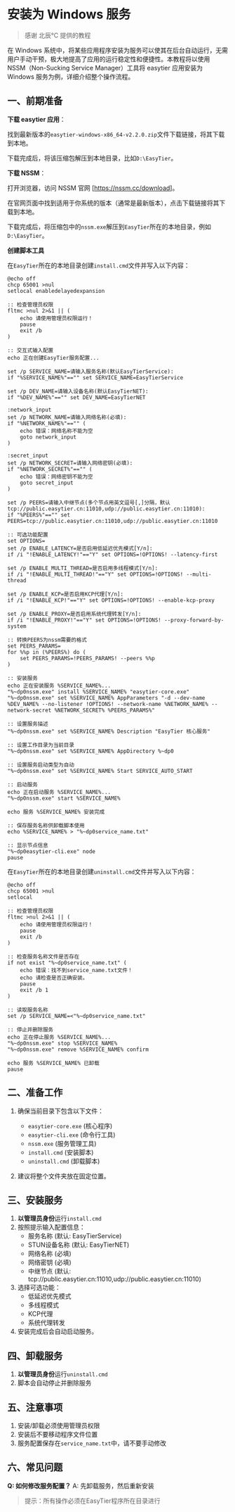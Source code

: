 # 安装为 Windows 服务

> 感谢 北辰℃ 提供的教程

在 Windows 系统中，将某些应用程序安装为服务可以使其在后台自动运行，无需用户手动干预，极大地提高了应用的运行稳定性和便捷性。本教程将以使用 NSSM（Non-Sucking Service Manager）工具将 easytier 应用安装为 Windows 服务为例，详细介绍整个操作流程。

## 一、前期准备

**下载 easytier 应用**：

找到最新版本的`easytier-windows-x86_64-v2.2.0.zip`文件下载链接，将其下载到本地。

下载完成后，将该压缩包解压到本地目录，比如`D:\EasyTier`。

**下载 NSSM**：

打开浏览器，访问 NSSM 官网 \[[ht](https://nssm.cc/download)[tps:/](https://nssm.cc/download)[/nssm](https://nssm.cc/download)[.cc/d](https://nssm.cc/download)[ownlo](https://nssm.cc/download)[ad](https://nssm.cc/download)]。

在官网页面中找到适用于你系统的版本（通常是最新版本），点击下载链接将其下载到本地。

下载完成后，将压缩包中的`nssm.exe`解压到`EasyTier`所在的本地目录，例如`D:\EasyTier`。

**创建脚本工具**

在`EasyTier`所在的本地目录创建`install.cmd`文件并写入以下内容：

```Batch
@echo off
chcp 65001 >nul
setlocal enabledelayedexpansion

:: 检查管理员权限
fltmc >nul 2>&1 || (
    echo 请使用管理员权限运行！
    pause
    exit /b
)

:: 交互式输入配置
echo 正在创建EasyTier服务配置...

set /p SERVICE_NAME=请输入服务名称(默认EasyTierService): 
if "%SERVICE_NAME%"=="" set SERVICE_NAME=EasyTierService

set /p DEV_NAME=请输入设备名称(默认EasyTierNET): 
if "%DEV_NAME%"=="" set DEV_NAME=EasyTierNET

:network_input
set /p NETWORK_NAME=请输入网络名称(必填): 
if "%NETWORK_NAME%"=="" (
    echo 错误：网络名称不能为空
    goto network_input
)

:secret_input
set /p NETWORK_SECRET=请输入网络密钥(必填): 
if "%NETWORK_SECRET%"=="" (
    echo 错误：网络密钥不能为空
    goto secret_input
)

set /p PEERS=请输入中继节点(多个节点用英文逗号[,]分隔，默认tcp://public.easytier.cn:11010,udp://public.easytier.cn:11010): 
if "%PEERS%"=="" set PEERS=tcp://public.easytier.cn:11010,udp://public.easytier.cn:11010

:: 可选功能配置
set OPTIONS=
set /p ENABLE_LATENCY=是否启用低延迟优先模式[Y/n]: 
if /i "!ENABLE_LATENCY!"=="Y" set OPTIONS=!OPTIONS! --latency-first

set /p ENABLE_MULTI_THREAD=是否启用多线程模式[Y/n]: 
if /i "!ENABLE_MULTI_THREAD!"=="Y" set OPTIONS=!OPTIONS! --multi-thread

set /p ENABLE_KCP=是否启用KCP代理[Y/n]: 
if /i "!ENABLE_KCP!"=="Y" set OPTIONS=!OPTIONS! --enable-kcp-proxy

set /p ENABLE_PROXY=是否启用系统代理转发[Y/n]: 
if /i "!ENABLE_PROXY!"=="Y" set OPTIONS=!OPTIONS! --proxy-forward-by-system

:: 转换PEERS为nssm需要的格式
set PEERS_PARAMS=
for %%p in (%PEERS%) do (
    set PEERS_PARAMS=!PEERS_PARAMS! --peers %%p
)

:: 安装服务
echo 正在安装服务 %SERVICE_NAME%...
"%~dp0nssm.exe" install %SERVICE_NAME% "easytier-core.exe"
"%~dp0nssm.exe" set %SERVICE_NAME% AppParameters "-d --dev-name %DEV_NAME% --no-listener !OPTIONS! --network-name %NETWORK_NAME% --network-secret %NETWORK_SECRET% %PEERS_PARAMS%"

:: 设置服务描述
"%~dp0nssm.exe" set %SERVICE_NAME% Description "EasyTier 核心服务"

:: 设置工作目录为当前目录
"%~dp0nssm.exe" set %SERVICE_NAME% AppDirectory %~dp0

:: 设置服务启动类型为自动
"%~dp0nssm.exe" set %SERVICE_NAME% Start SERVICE_AUTO_START

:: 启动服务
echo 正在启动服务 %SERVICE_NAME%...
"%~dp0nssm.exe" start %SERVICE_NAME%

echo 服务 %SERVICE_NAME% 安装完成

:: 保存服务名称供卸载脚本使用
echo %SERVICE_NAME% > "%~dp0service_name.txt"

:: 显示节点信息
"%~dp0easytier-cli.exe" node
pause
```

在`EasyTier`所在的本地目录创建`uninstall.cmd`文件并写入以下内容：

```Batch
@echo off
chcp 65001 >nul
setlocal

:: 检查管理员权限
fltmc >nul 2>&1 || (
    echo 请使用管理员权限运行！
    pause
    exit /b
)

:: 检查服务名称文件是否存在
if not exist "%~dp0service_name.txt" (
    echo 错误：找不到service_name.txt文件！
    echo 请检查是否正确安装。
    pause
    exit /b 1
)

:: 读取服务名称
set /p SERVICE_NAME=<"%~dp0service_name.txt"

:: 停止并删除服务
echo 正在停止服务 %SERVICE_NAME%...
"%~dp0nssm.exe" stop %SERVICE_NAME%
"%~dp0nssm.exe" remove %SERVICE_NAME% confirm

echo 服务 %SERVICE_NAME% 已卸载
pause

```

## 二、准备工作

1. 确保当前目录下包含以下文件：
   - `easytier-core.exe` (核心程序)
   - `easytier-cli.exe` (命令行工具)
   - `nssm.exe` (服务管理工具)
   - `install.cmd` (安装脚本)
   - `uninstall.cmd` (卸载脚本)

2. 建议将整个文件夹放在固定位置。

## 三、安装服务

1. **以管理员身份**运行`install.cmd`
2. 按照提示输入配置信息：
   - 服务名称 (默认: EasyTierService)
   - STUN设备名称 (默认: EasyTierNET)
   - 网络名称 (必填)
   - 网络密钥 (必填)
   - 中继节点 (默认: tcp://public.easytier.cn:11010,udp://public.easytier.cn:11010)
3. 选择可选功能：
   - 低延迟优先模式
   - 多线程模式  
   - KCP代理
   - 系统代理转发
4. 安装完成后会自动启动服务。

## 四、卸载服务

1. **以管理员身份**运行`uninstall.cmd`
2. 脚本会自动停止并删除服务

## 五、注意事项

1. 安装/卸载必须使用管理员权限
2. 安装后不要移动程序文件位置
3. 服务配置保存在`service_name.txt`中，请不要手动修改

## 六、常见问题

**Q: 如何修改服务配置？**
A: 先卸载服务，然后重新安装


> 提示：所有操作必须在EasyTier程序所在目录进行
